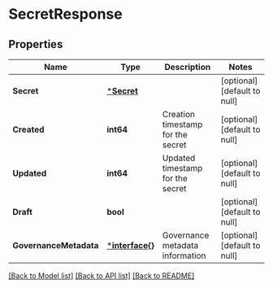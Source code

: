 # SecretResponse

## Properties
Name | Type | Description | Notes
------------ | ------------- | ------------- | -------------
**Secret** | [***Secret**](Secret.md) |  | [optional] [default to null]
**Created** | **int64** | Creation timestamp for the secret | [optional] [default to null]
**Updated** | **int64** | Updated timestamp for the secret | [optional] [default to null]
**Draft** | **bool** |  | [optional] [default to null]
**GovernanceMetadata** | [***interface{}**](interface{}.md) | Governance metadata information | [optional] [default to null]

[[Back to Model list]](../README.md#documentation-for-models) [[Back to API list]](../README.md#documentation-for-api-endpoints) [[Back to README]](../README.md)


